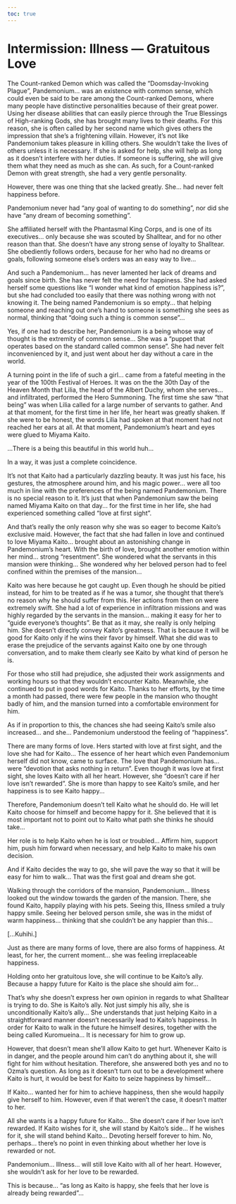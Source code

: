 ```yaml
---
toc: true
---
```


# Intermission: Illness — Gratuitous Love

The Count-ranked Demon which was called the “Doomsday-Invoking Plague”,
Pandemonium... was an existence with common sense, which could even be said to
be rare among the Count-ranked Demons, where many people have distinctive
personalities because of their great power. Using her disease abilities that can
easily pierce through the True Blessings of High-ranking Gods, she has brought
many lives to their deaths. For this reason, she is often called by her second
name which gives others the impression that she’s a frightening villain.
However, it’s not like Pandemonium takes pleasure in killing others. She
wouldn’t take the lives of others unless it is necessary. If she is asked for
help, she will help as long as it doesn’t interfere with her duties. If someone
is suffering, she will give them what they need as much as she can. As such, for
a Count-ranked Demon with great strength, she had a very gentle personality.

However, there was one thing that she lacked greatly. She... had never felt
happiness before.

Pandemonium never had “any goal of wanting to do something”, nor did she have
“any dream of becoming something”.

She affiliated herself with the Phantasmal King Corps, and is one of its
executives... only because she was scouted by Shalltear, and for no other reason
than that. She doesn’t have any strong sense of loyalty to Shalltear. She
obediently follows orders, because for her who had no dreams or goals, following
someone else’s orders was an easy way to live...

And such a Pandemonium... has never lamented her lack of dreams and goals since
birth. She has never felt the need for happiness. She had asked herself some
questions like “I wonder what kind of emotion happiness is?”, but she had
concluded too easily that there was nothing wrong with not knowing it. The being
named Pandemonium is so empty... that helping someone and reaching out one’s
hand to someone is something she sees as normal, thinking that “doing such a
thing is common sense”...

Yes, if one had to describe her, Pandemonium is a being whose way of thought is
the extremity of common sense... She was a “puppet that operates based on the
standard called common sense”. She had never felt inconvenienced by it, and just
went about her day without a care in the world.

A turning point in the life of such a girl... came from a fateful meeting in the
year of the 100th Festival of Heroes. It was on the the 30th Day of the Heaven
Month that Lilia, the head of the Albert Duchy, whom she serves... and
infiltrated, performed the Hero Summoning. The first time she saw “that being”
was when Lilia called for a large number of servants to gather. And at that
moment, for the first time in her life, her heart was greatly shaken. If she
were to be honest, the words Lilia had spoken at that moment had not reached her
ears at all. At that moment, Pandemonium’s heart and eyes were glued to Miyama
Kaito.

...There is a being this beautiful in this world huh...

In a way, it was just a complete coincidence.

It’s not that Kaito had a particularly dazzling beauty. It was just his face,
his gestures, the atmosphere around him, and his magic power... were all too
much in line with the preferences of the being named Pandemonium. There is no
special reason to it. It’s just that when Pandemonium saw the being named Miyama
Kaito on that day... for the first time in her life, she had experienced
something called “love at first sight”.

And that’s really the only reason why she was so eager to become Kaito’s
exclusive maid. However, the fact that she had fallen in love and continued to
love Miyama Kaito... brought about an astonishing change in Pandemonium’s heart.
With the birth of love, brought another emotion within her mind... strong
“resentment”. She wondered what the servants in this mansion were thinking...
She wondered why her beloved person had to feel confined within the premises of
the mansion...

Kaito was here because he got caught up. Even though he should be pitied
instead, for him to be treated as if he was a tumor, she thought that there’s no
reason why he should suffer from this. Her actions from then on were extremely
swift. She had a lot of experience in infiltration missions and was highly
regarded by the servants in the mansion... making it easy for her to “guide
everyone’s thoughts”. Be that as it may, she really is only helping him. She
doesn’t directly convey Kaito’s greatness. That is because it will be good for
Kaito only if he wins their favor by himself. What she did was to erase the
prejudice of the servants against Kaito one by one through conversation, and to
make them clearly see Kaito by what kind of person he is.

For those who still had prejudice, she adjusted their work assignments and
working hours so that they wouldn’t encounter Kaito. Meanwhile, she continued to
put in good words for Kaito. Thanks to her efforts, by the time a month had
passed, there were few people in the mansion who thought badly of him, and the
mansion turned into a comfortable environment for him.

As if in proportion to this, the chances she had seeing Kaito’s smile also
increased... and she... Pandemonium understood the feeling of “happiness”.

There are many forms of love. Hers started with love at first sight, and the
love she had for Kaito... The essence of her heart which even Pandemonium
herself did not know, came to surface. The love that Pandemonium has... were
“devotion that asks nothing in return”. Even though it was love at first sight,
she loves Kaito with all her heart. However, she “doesn’t care if her love isn’t
rewarded”. She is more than happy to see Kaito’s smile, and her happiness is to
see Kaito happy...

Therefore, Pandemonium doesn’t tell Kaito what he should do. He will let Kaito
choose for himself and become happy for it. She believed that it is most
important not to point out to Kaito what path she thinks he should take...

Her role is to help Kaito when he is lost or troubled... Affirm him, support
him, push him forward when necessary, and help Kaito to make his own decision.

And if Kaito decides the way to go, she will pave the way so that it will be
easy for him to walk... That was the first goal and dream she got.

Walking through the corridors of the mansion, Pandemonium... Illness looked out
the window towards the garden of the mansion. There, she found Kaito, happily
playing with his pets. Seeing this, Illness smiled a truly happy smile. Seeing
her beloved person smile, she was in the midst of warm happiness... thinking
that she couldn’t be any happier than this...

[...Kuhihi.]

Just as there are many forms of love, there are also forms of happiness. At
least, for her, the current moment... she was feeling irreplaceable happiness.

Holding onto her gratuitous love, she will continue to be Kaito’s ally. Because
a happy future for Kaito is the place she should aim for...

That’s why she doesn’t express her own opinion in regards to what Shalltear is
trying to do. She is Kaito’s ally. Not just simply his ally, she is
unconditionally Kaito’s ally... She understands that just helping Kaito in a
straightforward manner doesn’t necessarily lead to Kaito’s happiness. In order
for Kaito to walk in the future he himself desires, together with the being
called Kuromueina... It is necessary for him to grow up.

However, that doesn’t mean she’ll allow Kaito to get hurt. Whenever Kaito is in
danger, and the people around him can’t do anything about it, she will fight for
him without hesitation. Therefore, she answered both yes and no to Ozma’s
question. As long as it doesn’t turn out to be a development where Kaito is
hurt, it would be best for Kaito to seize happiness by himself...

If Kaito... wanted her for him to achieve happiness, then she would happily give
herself to him. However, even if that weren’t the case, it doesn’t matter to
her.

All she wants is a happy future for Kaito... She doesn’t care if her love isn’t
rewarded. If Kaito wishes for it, she will stand by Kaito’s side... If he wishes
for it, she will stand behind Kaito... Devoting herself forever to him. No,
perhaps... there’s no point in even thinking about whether her love is rewarded
or not.

Pandemonium... Illness... will still love Kaito with all of her heart. However,
she wouldn’t ask for her love to be rewarded.

This is because... “as long as Kaito is happy, she feels that her love is
already being rewarded”...
